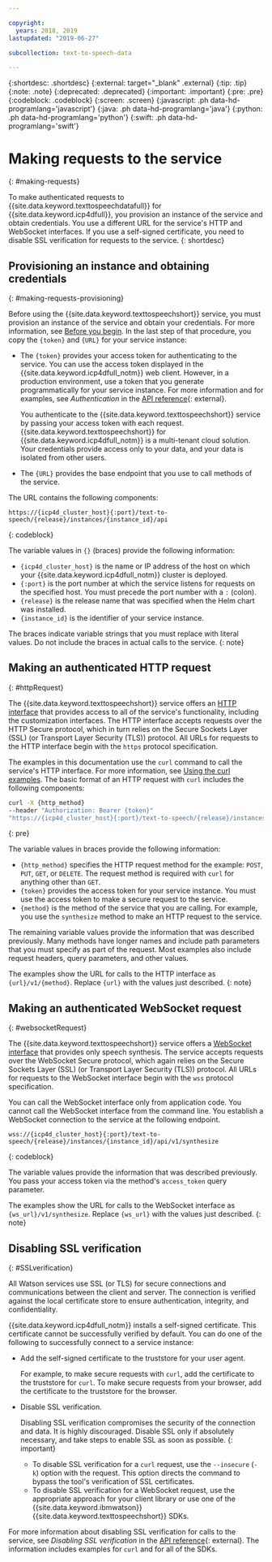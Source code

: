 ```yaml
---

copyright:
  years: 2018, 2019
lastupdated: "2019-06-27"

subcollection: text-to-speech-data

---
```


{:shortdesc: .shortdesc}
{:external: target="_blank" .external}
{:tip: .tip}
{:note: .note}
{:deprecated: .deprecated}
{:important: .important}
{:pre: .pre}
{:codeblock: .codeblock}
{:screen: .screen}
{:javascript: .ph data-hd-programlang='javascript'}
{:java: .ph data-hd-programlang='java'}
{:python: .ph data-hd-programlang='python'}
{:swift: .ph data-hd-programlang='swift'}

# Making requests to the service
{: #making-requests}

To make authenticated requests to {{site.data.keyword.texttospeechdatafull}} for {{site.data.keyword.icp4dfull}}, you provision an instance of the service and obtain credentials. You use a different URL for the service's HTTP and WebSocket interfaces. If you use a self-signed certificate, you need to disable SSL verification for requests to the service.
{: shortdesc}

## Provisioning an instance and obtaining credentials
{: #making-requests-provisioning}

Before using the {{site.data.keyword.texttospeechshort}} service, you must provision an instance of the service and obtain your credentials. For more information, see [Before you begin](/docs/services/text-to-speech-data?topic=text-to-speech-data-gettingStarted#before-you-begin). In the last step of that procedure, you copy the `{token}` and `{URL}` for your service instance:

-   The `{token}` provides your access token for authenticating to the service. You can use the access token displayed in the {{site.data.keyword.icp4dfull_notm}} web client. However, in a production environment, use a token that you generate programmatically for your service instance. For more information and for examples, see *Authentication* in the [API reference](https://{DomainName}/apidocs/text-to-speech-data#authentication){: external}.

    You authenticate to the {{site.data.keyword.texttospeechshort}} service by passing your access token with each request. {{site.data.keyword.texttospeechshort}} for {{site.data.keyword.icp4dfull_notm}} is a multi-tenant cloud solution. Your credentials provide access only to your data, and your data is isolated from other users.
-   The `{URL}` provides the base endpoint that you use to call methods of the service.

The URL contains the following components:

```
https://{icp4d_cluster_host}{:port}/text-to-speech/{release}/instances/{instance_id}/api
```
{: codeblock}

The variable values in `{}` (braces) provide the following information:

-   `{icp4d_cluster_host}` is the name or IP address of the host on which your {{site.data.keyword.icp4dfull_notm}} cluster is deployed.
-   `{:port}` is the port number at which the service listens for requests on the specified host. You must precede the port number with a `:` (colon).
-   `{release}` is the release name that was specified when the Helm chart was installed.
-   `{instance_id}` is the identifier of your service instance.

The braces indicate variable strings that you must replace with literal values. Do not include the braces in actual calls to the service.
{: note}

## Making an authenticated HTTP request
{: #httpRequest}

The {{site.data.keyword.texttospeechshort}} service offers an [HTTP interface](/docs/services/text-to-speech-data?topic=text-to-speech-data-usingHTTP) that provides access to all of the service's functionality, including the customization interfaces. The HTTP interface accepts requests over the HTTP Secure protocol, which in turn relies on the Secure Sockets Layer (SSL) (or Transport Layer Security (TLS)) protocol. All URLs for requests to the HTTP interface begin with the `https` protocol specification.

The examples in this documentation use the `curl` command to call the service's HTTP interface. For more information, see [Using the curl examples](/docs/services/text-to-speech-data?topic=text-to-speech-data-gettingStarted#getting-started-curl). The basic format of an HTTP request with `curl` includes the following components:

```bash
curl -X {http_method}
--header "Authorization: Bearer {token}"
"https://{icp4d_cluster_host}{:port}/text-to-speech/{release}/instances/{instance_id}/api/v1/{method}"
```
{: pre}

The variable values in braces provide the following information:

-   `{http_method}` specifies the HTTP request method for the example: `POST`, `PUT`, `GET`, or `DELETE`. The request method is required with `curl` for anything other than `GET`.
-   `{token}` provides the access token for your service instance. You must use the access token to make a secure request to the service.
-   `{method}` is the method of the service that you are calling. For example, you use the `synthesize` method to make an HTTP request to the service.

The remaining variable values provide the information that was described previously. Many methods have longer names and include path parameters that you must specify as part of the request. Most examples also include request headers, query parameters, and other values.

The examples show the URL for calls to the HTTP interface as `{url}/v1/{method}`. Replace `{url}` with the values just described.
{: note}

## Making an authenticated WebSocket request
{: #websocketRequest}

The {{site.data.keyword.texttospeechshort}} service offers a [WebSocket interface](/docs/services/text-to-speech-data?topic=text-to-speech-data-usingWebSocket) that provides only speech synthesis. The service accepts requests over the WebSocket Secure protocol, which again relies on the Secure Sockets Layer (SSL) (or Transport Layer Security (TLS)) protocol. All URLs for requests to the WebSocket interface begin with the `wss` protocol specification.

You can call the WebSocket interface only from application code. You cannot call the WebSocket interface from the command line. You establish a WebSocket connection to the service at the following endpoint.

```
wss://{icp4d_cluster_host}{:port}/text-to-speech/{release}/instances/{instance_id}/api/v1/synthesize
```
{: codeblock}

The variable values provide the information that was described previously. You pass your access token via the method's `access_token` query parameter.

The examples show the URL for calls to the WebSocket interface as `{ws_url}/v1/synthesize`. Replace `{ws_url}` with the values just described.
{: note}

## Disabling SSL verification
{: #SSLverification}

All Watson services use SSL (or TLS) for secure connections and communications between the client and server. The connection is verified against the local certificate store to ensure authentication, integrity, and confidentiality.

{{site.data.keyword.icp4dfull_notm}} installs a self-signed certificate. This certificate cannot be successfully verified by default. You can do one of the following to successfully connect to a service instance:

-   Add the self-signed certificate to the truststore for your user agent.

    For example, to make secure requests with `curl`, add the certificate to the truststore for `curl`. To make secure requests from your browser, add the certificate to the truststore for the browser.
-   Disable SSL verification.

    Disabling SSL verification compromises the security of the connection and data. It is highly discouraged. Disable SSL only if absolutely necessary, and take steps to enable SSL as soon as possible.
    {: important}

    -   To disable SSL verification for a `curl` request, use the `--insecure` (`-k`) option with the request. This option directs the command to bypass the tool's verification of SSL certificates.
    -   To disable SSL verification for a WebSocket request, use the appropriate approach for your client library or use one of the {{site.data.keyword.ibmwatson}} {{site.data.keyword.texttospeechshort}} SDKs.

For more information about disabling SSL verification for calls to the service, see *Disabling SSL verification* in the [API reference](https://{DomainName}/apidocs/text-to-speech-data#disabling-ssl){: external}. The information includes examples for `curl` and for all of the SDKs.
